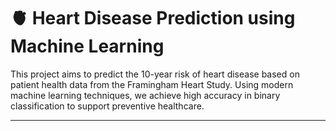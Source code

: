 # 🫀 Heart Disease Prediction using Machine Learning

This project aims to predict the 10-year risk of heart disease based on patient health data from the Framingham Heart Study. Using modern machine learning techniques, we achieve high accuracy in binary classification to support preventive healthcare.

---



